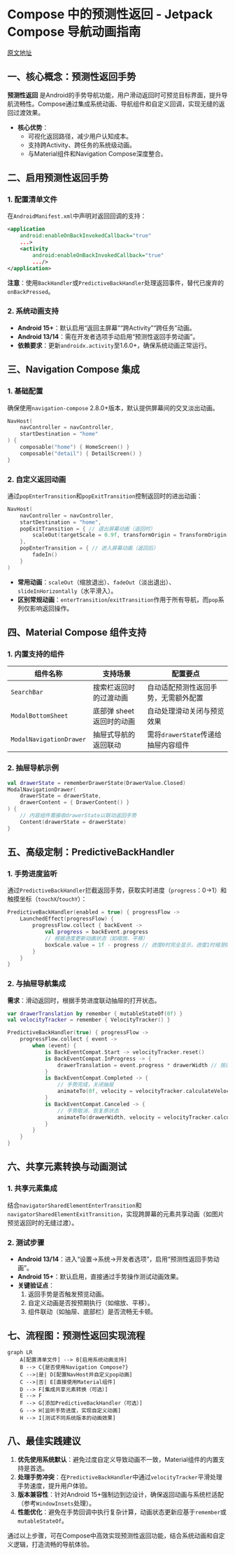 
# Compose 中的预测性返回 - Jetpack Compose 导航动画指南  

[原文地址](https://developer.android.google.cn/develop/ui/compose/system/predictive-back?hl=zh-cn)  

## 一、核心概念：预测性返回手势  

**预测性返回** 是Android的手势导航功能，用户滑动返回时可预览目标界面，提升导航流畅性。Compose通过集成系统动画、导航组件和自定义回调，实现无缝的返回过渡效果。  

- **核心优势**：  
  - 可视化返回路径，减少用户认知成本。  
  - 支持跨Activity、跨任务的系统级动画。  
  - 与Material组件和Navigation Compose深度整合。  

## 二、启用预测性返回手势  

### 1. 配置清单文件  

在`AndroidManifest.xml`中声明对返回回调的支持：  

```xml
<application 
    android:enableOnBackInvokedCallback="true"
    ...>
    <activity 
        android:enableOnBackInvokedCallback="true"
        .../>
</application>
```  

**注意**：使用`BackHandler`或`PredictiveBackHandler`处理返回事件，替代已废弃的`onBackPressed`。  

### 2. 系统动画支持  

- **Android 15+**：默认启用“返回主屏幕”“跨Activity”“跨任务”动画。  
- **Android 13/14**：需在开发者选项手动启用“预测性返回手势动画”。  
- **依赖要求**：更新`androidx.activity`至1.6.0+，确保系统动画正常运行。  

## 三、Navigation Compose 集成  

### 1. 基础配置  

确保使用`navigation-compose` 2.8.0+版本，默认提供屏幕间的交叉淡出动画。  

```kotlin
NavHost(
    navController = navController,
    startDestination = "home"
) {
    composable("home") { HomeScreen() }
    composable("detail") { DetailScreen() }
}
```  

### 2. 自定义返回动画  

通过`popEnterTransition`和`popExitTransition`控制返回时的进出动画：  

```kotlin
NavHost(
    navController = navController,
    startDestination = "home",
    popExitTransition = { // 退出屏幕动画（返回时）
        scaleOut(targetScale = 0.9f, transformOrigin = TransformOrigin(0.5f, 0.5f))
    },
    popEnterTransition = { // 进入屏幕动画（返回后）
        fadeIn()
    }
)
```  

- **常用动画**：`scaleOut`（缩放退出）、`fadeOut`（淡出退出）、`slideInHorizontally`（水平滑入）。  
- **区别常规动画**：`enterTransition`/`exitTransition`作用于所有导航，而`pop`系列仅影响返回操作。  

## 四、Material Compose 组件支持  

### 1. 内置支持的组件  

| 组件名称                  | 支持场景                     | 配置要点                                  |  
|---------------------------|------------------------------|-------------------------------------------|  
| `SearchBar`               | 搜索栏返回时的过渡动画       | 自动适配预测性返回手势，无需额外配置      |  
| `ModalBottomSheet`        | 底部弹 sheet 返回时的动画    | 自动处理滑动关闭与预览效果                |  
| `ModalNavigationDrawer`   | 抽屉式导航的返回联动        | 需将`drawerState`传递给抽屉内容组件      |  

### 2. 抽屉导航示例  

```kotlin
val drawerState = rememberDrawerState(DrawerValue.Closed)
ModalNavigationDrawer(
    drawerState = drawerState,
    drawerContent = { DrawerContent() }
) {
    // 内容组件需接收drawerState以联动返回手势
    Content(drawerState = drawerState)
}
```  

## 五、高级定制：PredictiveBackHandler  

### 1. 手势进度监听  

通过`PredictiveBackHandler`拦截返回手势，获取实时进度（`progress`：0→1）和触摸坐标（`touchX`/`touchY`）：  

```kotlin
PredictiveBackHandler(enabled = true) { progressFlow ->
    LaunchedEffect(progressFlow) {
        progressFlow.collect { backEvent ->
            val progress = backEvent.progress
            // 根据进度更新动画状态（如缩放、平移）
            boxScale.value = 1f - progress // 进度0时完全显示，进度1时缩至0
        }
    }
}
```  

### 2. 与抽屉导航集成  

**需求**：滑动返回时，根据手势进度联动抽屉的打开状态。  

```kotlin
var drawerTranslation by remember { mutableStateOf(0f) }
val velocityTracker = remember { VelocityTracker() }

PredictiveBackHandler(true) { progressFlow ->
    progressFlow.collect { event ->
        when (event) {
            is BackEventCompat.Start -> velocityTracker.reset()
            is BackEventCompat.InProgress -> {
                drawerTranslation = event.progress * drawerWidth // 按进度移动抽屉
            }
            is BackEventCompat.Completed -> {
                // 手势完成，关闭抽屉
                animateTo(0f, velocity = velocityTracker.calculateVelocity())
            }
            is BackEventCompat.Canceled -> {
                // 手势取消，恢复原状态
                animateTo(drawerWidth, velocity = velocityTracker.calculateVelocity())
            }
        }
    }
}
```  

## 六、共享元素转换与动画测试  

### 1. 共享元素集成  

结合`navigatorSharedElementEnterTransition`和`navigatorSharedElementExitTransition`，实现跨屏幕的元素共享动画（如图片预览返回时的无缝过渡）。  

### 2. 测试步骤  

- **Android 13/14**：进入“设置→系统→开发者选项”，启用“预测性返回手势动画”。  
- **Android 15+**：默认启用，直接通过手势操作测试动画效果。  
- **关键验证点**：  
  1. 返回手势是否触发预览动画。  
  2. 自定义动画是否按预期执行（如缩放、平移）。  
  3. 组件联动（如抽屉、底部栏）是否流畅无卡顿。  

## 七、流程图：预测性返回实现流程  

```mermaid
graph LR
    A[配置清单文件] --> B[启用系统动画支持]
    B --> C{是否使用Navigation Compose?}
    C -->|是| D[配置NavHost并自定义pop动画]
    C -->|否| E[直接使用Material组件]
    D --> F[集成共享元素转换（可选）]
    E --> F
    F --> G[添加PredictiveBackHandler（可选）]
    G --> H[监听手势进度，实现自定义动画]
    H --> I[测试不同系统版本的动画效果]
```  

## 八、最佳实践建议  

1. **优先使用系统默认**：避免过度自定义导致动画不一致，Material组件的内置支持是首选。  
2. **处理手势冲突**：在`PredictiveBackHandler`中通过`velocityTracker`平滑处理手势速度，提升用户体验。  
3. **版本兼容性**：针对Android 15+强制边到边设计，确保返回动画与系统栏适配（参考`WindowInsets`处理）。  
4. **性能优化**：避免在手势回调中执行复杂计算，动画状态更新应基于`remember`或`mutableStateOf`。  

通过以上步骤，可在Compose中高效实现预测性返回功能，结合系统动画和自定义逻辑，打造流畅的导航体验。
